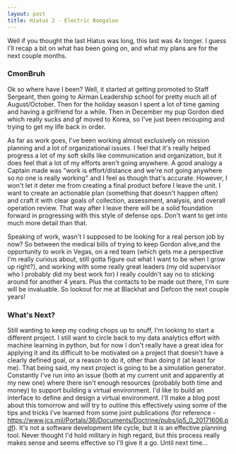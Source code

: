 ```yaml
---
layout: post
title: Hiatus 2 - Electric Boogaloo
---
```


Well if you thought the last Hiatus was long, this last was 4x longer. I guess I'll recap a bit on what has been going on, and what my plans are for the next couple months.

### CmonBruh

Ok so where have I been? Well, it started at getting promoted to Staff Sergeant, then going to Airman Leadership school for pretty much all of August/October. Then for the holiday season I spent a lot of time gaming and having a girlfriend for a while. Then in December my pup Gordon died which really sucks and gf moved to Korea, so I've just been recouping and trying to get my life back in order. 

As far as work goes, I've been working almost exclusively on mission planning and a lot of organizational issues. I feel that it's really helped progress a lot of my soft skills like communication and organization, but it does feel that a lot of my efforts aren't going anywhere. A good analogy a Captain made was "work is effort/distance and we're not going anywhere so no one is really working" and I feel as though that's accurate. However, I won't let it deter me from creating a final product before I leave the unit. I want to create an actionable plan (something that doesn't happen often) and craft it with clear goals of collection, assessment, analysis, and overall operation review. That way after I leave there will be a solid foundation forward in progressing with this style of defense ops. Don't want to get into much more detail than that.

Speaking of work, wasn't I supposed to be looking for a real person job by now? So between the medical bills of trying to keep Gordon alive,and the opportunity to work in Vegas, on a red team (which gets me a perspective I'm really curious about, still gotta figure out what I want to be when I grow up right?), and working with some really great leaders (my old supervisor who I probably did my best work for) I really couldn't say no to sticking around for another 4 years. Plus the contacts to be made out there, I'm sure will be invaluable. So lookout for me at Blackhat and Defcon the next couple years!

### What's Next?

Still wanting to keep my coding chops up to snuff, I'm looking to start a different project. I still want to circle back to my data analytics effort with machine learning in python, but for now I don't really have a great idea for applying it and its difficult to be motivated on a project that doesn't have a clearly defined goal, or a reason to do it, other than doing it (at least for me). That being said, my next project is going to be a simulation generator. Constantly I've run into an issue (both at my current unit and apparently at my new one) where there isn't enough resources (probably both time and money) to support building a virtual environment. I'd like to build an interface to define and design a virtual environment. I'll make a blog post about this tomorrow and will try to outline this effectively using some of the tips and tricks I've learned from some joint publications (for reference - https://www.jcs.mil/Portals/36/Documents/Doctrine/pubs/jp5_0_20171606.pdf). It's not a software development life cycle, but it is an effective planning tool. Never thought I'd hold military in high regard, but this process really makes sense and seems effective so I'll give it a go. Until next time...
